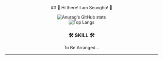 <div align="center">
## 👋 Hi there! I am Seungho! 👋 

![Anurag's GitHub stats](https://github-readme-stats.vercel.app/api/top-langs/?username=jshEIT&layout=compact&hide=javascript,css,scss&theme=dracula&langs_count=8) 
<br>
![Top Langs](https://github-readme-stats.vercel.app/api?username=jshEIT&show_icons=true&theme=onedark)
  
### 🛠 SKILL 🛠
To Be Arranged... 

* * *


<!--
**jshEIT/jshEIT** is a ✨ _special_ ✨ repository because its `README.md` (this file) appears on your GitHub profile.

Here are some ideas to get you started:

- 🔭 I’m currently working on ...
- 🌱 I’m currently learning ...
- 👯 I’m looking to collaborate on ...
- 🤔 I’m looking for help with ...
- 💬 Ask me about ...
- 📫 How to reach me: ...
- 😄 Pronouns: ...
- ⚡ Fun fact: ...
-->
